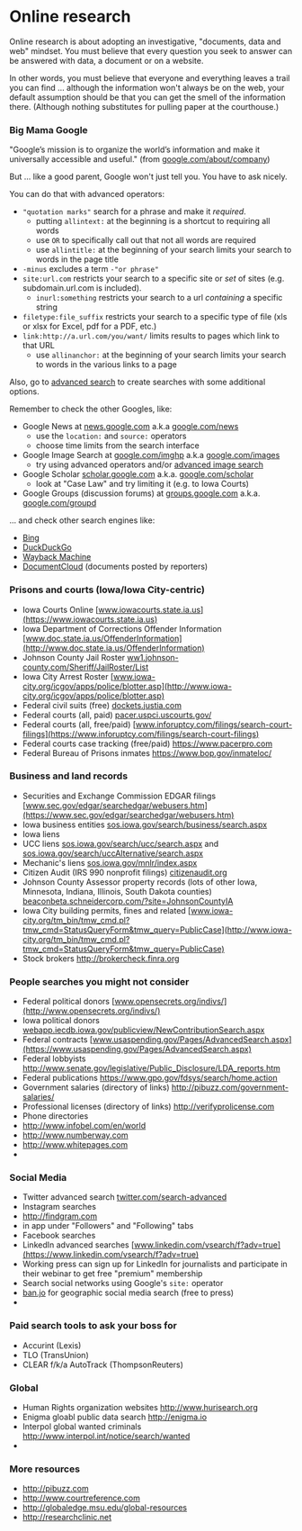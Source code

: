 # Online research

Online research is about adopting an investigative, "documents, data and web" mindset. 
You must believe that every question you seek to answer can be answered
with data, a document or on a website. 

In other words, you must believe that everyone and everything leaves a trail you can find ...
although the information won't always be on the web, your default assumption should be that 
you can get the smell of the information there. (Although nothing substitutes for pulling 
paper at the courthouse.)

### Big Mama Google

"Google’s mission is to organize the world’s information and make it universally accessible and useful." (from [google.com/about/company](https://www.google.com/about/company/))

But ... like a good parent, Google won't just tell you. You have to ask nicely.

You can do that with advanced operators:
+ `"quotation marks"` search for a phrase and make it _required_.
  + putting `allintext:` at the beginning is a shortcut to requiring all words 
  + use `OR` to specifically call out that not all words are required
  + use `allintitle:` at the beginning of your search limits your search to words in the page title
+ `-minus` excludes a term `-"or phrase"`
+ `site:url.com` restricts your search to a specific site or _set_ of sites (e.g. subdomain.url.com is included).
  + `inurl:something` restricts your search to a url _containing_ a specific string 
+ `filetype:file_suffix` restricts your search to a specific type of file (xls or xlsx for Excel, pdf for a PDF, etc.)
+ `link:http://a.url.com/you/want/` limits results to pages which link to that URL
  + use `allinanchor:` at the beginning of your search limits your search to words in the various links to a page

Also, go to [advanced search](https://www.google.com/advanced_search) to create searches with some additional options.

Remember to check the other Googles, like:
+ Google News at [news.google.com](http://news.google.com/) a.k.a [google.com/news](http://google.com/news)
  + use the `location:` and `source:` operators
  + choose time limits from the search interface
+ Google Image Search at [google.com/imghp](http://google.com/imghp) a.k.a [google.com/images](http://google.com/images)
  + try using advanced operators and/or [advanced image search](https://www.google.com/advanced_image_search) 
+ Google Scholar [scholar.google.com](http://scholar.google.com/) a.k.a. [google.com/scholar](http://google.com/scholar)
  + look at "Case Law" and try limiting it (e.g. to Iowa Courts)
+ Google Groups (discussion forums) at [groups.google.com](https://groups.google.com/) a.k.a. [google.com/groupd](http://google.com/groups)

... and check other search engines like:
+ [Bing](http://bing.com)
+ [DuckDuckGo](http://duckduckgo.com)
+ [Wayback Machine](https://archive.org)
+ [DocumentCloud](https://www.documentcloud.org/home) (documents posted by reporters)



### Prisons and courts (Iowa/Iowa City-centric)
+ Iowa Courts Online [www.iowacourts.state.ia.us](https://www.iowacourts.state.ia.us)
+ Iowa Department of Corrections Offender Information [www.doc.state.ia.us/OffenderInformation](http://www.doc.state.ia.us/OffenderInformation)
+ Johnson County Jail Roster [ww1.johnson-county.com/Sheriff/JailRoster/List](https://ww1.johnson-county.com/Sheriff/JailRoster/List)
+ Iowa City Arrest Roster [www.iowa-city.org/icgov/apps/police/blotter.asp](http://www.iowa-city.org/icgov/apps/police/blotter.asp)
+ Federal civil suits (free) [dockets.justia.com](https://dockets.justia.com)
+ Federal courts (all, paid) [pacer.uspci.uscourts.gov/](http://pacer.uspci.uscourts.gov/)
+ Federal courts (all, free/paid) [www.inforuptcy.com/filings/search-court-filings](https://www.inforuptcy.com/filings/search-court-filings)
+ Federal courts case tracking (free/paid) https://www.pacerpro.com
+ Federal Bureau of Prisons inmates https://www.bop.gov/inmateloc/

### Business and land records
+ Securities and Exchange Commission EDGAR filings [www.sec.gov/edgar/searchedgar/webusers.htm](https://www.sec.gov/edgar/searchedgar/webusers.htm)
+ Iowa business entities [sos.iowa.gov/search/business/search.aspx](https://sos.iowa.gov/search/business/search.aspx)
+ Iowa liens 
 + UCC liens [sos.iowa.gov/search/ucc/search.aspx](https://sos.iowa.gov/search/ucc/search.aspx) and [sos.iowa.gov/search/uccAlternative/search.aspx](https://sos.iowa.gov/search/uccAlternative/search.aspx)
 + Mechanic's liens [sos.iowa.gov/mnlr/index.aspx](https://sos.iowa.gov/mnlr/index.aspx)
+ Citizen Audit (IRS 990 nonprofit filings) [citizenaudit.org](https://www.citizenaudit.org) 
+ Johnson County Assessor property records (lots of other Iowa, Minnesota, Indiana, Illinois, South Dakota counties) [beaconbeta.schneidercorp.com/?site=JohnsonCountyIA](https://beaconbeta.schneidercorp.com/?site=JohnsonCountyIA)
+ Iowa City building permits, fines and related [www.iowa-city.org/tm_bin/tmw_cmd.pl?tmw_cmd=StatusQueryForm&tmw_query=PublicCase](http://www.iowa-city.org/tm_bin/tmw_cmd.pl?tmw_cmd=StatusQueryForm&tmw_query=PublicCase)
+ Stock brokers http://brokercheck.finra.org

### People searches you might not consider
+ Federal political donors [www.opensecrets.org/indivs/](http://www.opensecrets.org/indivs/)
+ Iowa political donors [webapp.iecdb.iowa.gov/publicview/NewContributionSearch.aspx](https://webapp.iecdb.iowa.gov/publicview/NewContributionSearch.aspx)
+ Federal contracts [www.usaspending.gov/Pages/AdvancedSearch.aspx](https://www.usaspending.gov/Pages/AdvancedSearch.aspx)
+ Federal lobbyists http://www.senate.gov/legislative/Public_Disclosure/LDA_reports.htm
+ Federal publications https://www.gpo.gov/fdsys/search/home.action
+ Government salaries (directory of links) http://pibuzz.com/government-salaries/
+ Professional licenses (directory of links) http://verifyprolicense.com
+ Phone directories
 + http://www.infobel.com/en/world
 + http://www.numberway.com
 + http://www.whitepages.com
 + 


### Social Media
+ Twitter advanced search [twitter.com/search-advanced](https://twitter.com/search-advanced)
+ Instagram searches
 + http://findgram.com
 + in app under "Followers" and "Following" tabs
+ Facebook searches
+ LinkedIn advanced searches [www.linkedin.com/vsearch/f?adv=true](https://www.linkedin.com/vsearch/f?adv=true)
 + Working press can sign up for LinkedIn for journalists and participate in their webinar to get free "premium" membership 
+ Search social networks using Google's `site:` operator
+ [ban.jo](http://ban.jo/discovery) for geographic social media search (free to press)
+ 
 
### Paid search tools to ask your boss for
+ Accurint (Lexis)
+ TLO (TransUnion)
+ CLEAR f/k/a AutoTrack (ThompsonReuters)

### Global
+ Human Rights organization websites http://www.hurisearch.org
+ Enigma gloabl public data search http://enigma.io
+ Interpol global wanted criminals http://www.interpol.int/notice/search/wanted
+ 

### More resources
+ http://pibuzz.com
+ http://www.courtreference.com
+ http://globaledge.msu.edu/global-resources
+ http://researchclinic.net
